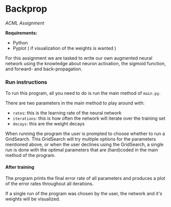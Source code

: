 # Backprop
_ACML Assignment_

**Requirements:**
- Python 
- Pyplot ( if visualization of the weights is wanted )

For this assignment we are tasked to write our own 
augmented neural network using the knowledge about neuron activation, the sigmoid function, and
forward- and back-propagation. 


### Run instructions
To run this program, all you need to do is run the main method of `main.py`. 

There are two parameters in the main method to play around with:
- `rates`: this is the learning rate of the neural network
- `iterations`: this is how often the network will iterate over the training set
- `decays`: this are the weight decays

When running the program the user is prompted to choose whether to run a GridSearch.
This GridSearch will try multiple options for the parameters mentioned above, or when the user declines using the 
GridSearch, a single run is done with the optimal parameters that are (hard)coded in the main method of the program. 


#### After training
The program prints the final error rate of all parameters and produces a plot of the error rates throughout all
 iterations. 

If a single run of the program was chosen by the user, the network and it's weights will be visualized.
